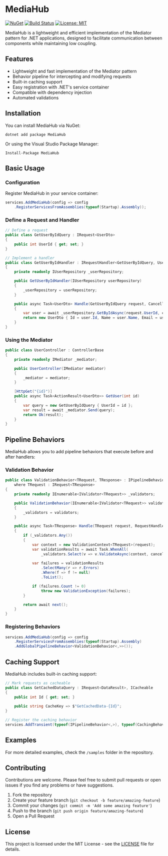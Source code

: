 # MediaHub

[![NuGet](https://img.shields.io/nuget/v/MediaHub.svg)](https://www.nuget.org/packages/MediaHub/)
[![Build Status](https://github.com/miguelbtcode/MediaHub/workflows/build/badge.svg)](https://github.com/miguelbtcode/MediaHub/actions)
[![License: MIT](https://img.shields.io/badge/License-MIT-yellow.svg)](https://opensource.org/licenses/MIT)

MediaHub is a lightweight and efficient implementation of the Mediator pattern for .NET applications, designed to facilitate communication between components while maintaining low coupling.

## Features

- Lightweight and fast implementation of the Mediator pattern
- Behavior pipeline for intercepting and modifying requests
- Built-in caching support
- Easy registration with .NET's service container
- Compatible with dependency injection
- Automated validations

## Installation

You can install MediaHub via NuGet:

```
dotnet add package MediaHub
```

Or using the Visual Studio Package Manager:

```
Install-Package MediaHub
```

## Basic Usage

### Configuration

Register MediaHub in your service container:

```csharp
services.AddMediaHub(config => config
    .RegisterServicesFromAssemblies(typeof(Startup).Assembly));
```

### Define a Request and Handler

```csharp
// Define a request
public class GetUserByIdQuery : IRequest<UserDto>
{
    public int UserId { get; set; }
}

// Implement a handler
public class GetUserByIdHandler : IRequestHandler<GetUserByIdQuery, UserDto>
{
    private readonly IUserRepository _userRepository;

    public GetUserByIdHandler(IUserRepository userRepository)
    {
        _userRepository = userRepository;
    }

    public async Task<UserDto> Handle(GetUserByIdQuery request, CancellationToken cancellationToken)
    {
        var user = await _userRepository.GetByIdAsync(request.UserId, cancellationToken);
        return new UserDto { Id = user.Id, Name = user.Name, Email = user.Email };
    }
}
```

### Using the Mediator

```csharp
public class UserController : ControllerBase
{
    private readonly IMediator _mediator;

    public UserController(IMediator mediator)
    {
        _mediator = mediator;
    }

    [HttpGet("{id}")]
    public async Task<ActionResult<UserDto>> GetUser(int id)
    {
        var query = new GetUserByIdQuery { UserId = id };
        var result = await _mediator.Send(query);
        return Ok(result);
    }
}
```

## Pipeline Behaviors

MediaHub allows you to add pipeline behaviors that execute before and after handlers:

### Validation Behavior

```csharp
public class ValidationBehavior<TRequest, TResponse> : IPipelineBehavior<TRequest, TResponse>
    where TRequest : IRequest<TResponse>
{
    private readonly IEnumerable<IValidator<TRequest>> _validators;

    public ValidationBehavior(IEnumerable<IValidator<TRequest>> validators)
    {
        _validators = validators;
    }

    public async Task<TResponse> Handle(TRequest request, RequestHandlerDelegate<TResponse> next, CancellationToken cancellationToken)
    {
        if (_validators.Any())
        {
            var context = new ValidationContext<TRequest>(request);
            var validationResults = await Task.WhenAll(
                _validators.Select(v => v.ValidateAsync(context, cancellationToken)));
            
            var failures = validationResults
                .SelectMany(r => r.Errors)
                .Where(f => f != null)
                .ToList();

            if (failures.Count != 0)
                throw new ValidationException(failures);
        }

        return await next();
    }
}
```

### Registering Behaviors

```csharp
services.AddMediaHub(config => config
    .RegisterServicesFromAssemblies(typeof(Startup).Assembly)
    .AddGlobalPipelineBehavior<ValidationBehavior<,>>());
```

## Caching Support

MediaHub includes built-in caching support:

```csharp
// Mark requests as cacheable
public class GetCachedDataQuery : IRequest<DataResult>, ICacheable
{
    public int Id { get; set; }
    
    public string CacheKey => $"GetCachedData-{Id}";
}

// Register the caching behavior
services.AddTransient(typeof(IPipelineBehavior<,>), typeof(CachingBehavior<,>));
```

## Examples

For more detailed examples, check the `/samples` folder in the repository.

## Contributing

Contributions are welcome. Please feel free to submit pull requests or open issues if you find any problems or have suggestions.

1. Fork the repository
2. Create your feature branch (`git checkout -b feature/amazing-feature`)
3. Commit your changes (`git commit -m 'Add some amazing feature'`)
4. Push to the branch (`git push origin feature/amazing-feature`)
5. Open a Pull Request

## License

This project is licensed under the MIT License - see the [LICENSE](LICENSE) file for details.